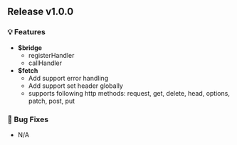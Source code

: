 ## Release v1.0.0

### 💡 Features
  - **$bridge**
    - registerHandler 
    - callHandler
  - **$fetch**
    - Add support error handling
    - Add support set header globally
    - supports following http methods: request, get, delete, head, options, patch, post, put

### 🐞 Bug Fixes
  - N/A
